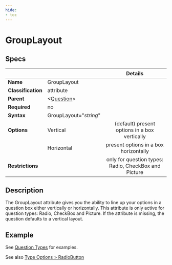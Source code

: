 ```yaml
---
hide:
- toc
---
```

<!-- let javascript handle toc on left sidebar -->
# GroupLayout

## Specs

| ||Details|
|---|---|:---:|
| **Name** | GroupLayout ||
| **Classification** | attribute ||
| **Parent** | <[Question](index.md)\> ||
| **Required** | no ||
| **Syntax** | GroupLayout="*string*" |  |
| **Options** | Vertical |(default) present options in a box vertically |
|             | Horizontal |present options in a box horizontally|
| **Restrictions** | | only for question types: Radio, CheckBox and Picture |

## Description

The GroupLayout attribute gives you the ability to line up your options in a question box either vertically or horizontally.
This attribute is only active for question types: Radio, CheckBox and Picture. If the attribute is missing,
the question defaults to a vertical layout.

## Example

See [Question Types](../../../examples/example_question_type.md) for examples.

See also [Type Options > RadioButton](type.md#radio)